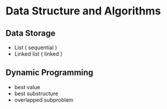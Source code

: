 # Data Structure and Algorithms
## Data Storage
- List ( sequential )
- Linked list ( linked )

## Dynamic Programming
- best value
- best substructure
- overlapped subproblem

